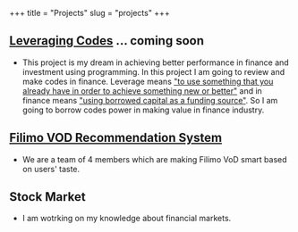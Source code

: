+++
title = "Projects"
slug = "projects"
+++

## [Leveraging Codes](https://leveragingcodes.com) ... coming soon

* This project is my dream in achieving better performance in finance and investment using programming. In this project I am going to review and make codes in finance. Leverage means ["to use something that you already have in order to achieve something new or better"](https://dictionary.cambridge.org/dictionary/english/leveraging) and in finance means ["using borrowed capital as a funding source"](https://www.investopedia.com/terms/l/leverage.asp). So I am going to borrow codes power in making value in finance industry.

## [Filimo VOD Recommendation System](https://filimo.com)

* We are a team of 4 members which are making Filimo VoD smart based on users' taste.

## Stock Market

* I am wotrking on my knowledge about financial markets.
